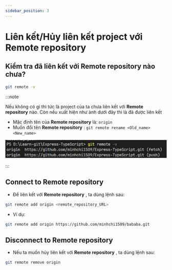 ```yaml
---
sidebar_position: 3
---
```


# Liên kết/Hủy liên kết project với Remote repository

## Kiểm tra đã liên kết với Remote repository nào chưa?

```bash
git remote -v
```

:::note

Nếu không có gì thì tức là project của ta chưa liên kết với **Remote repository** nào. Còn nếu xuất hiện như ảnh dưới đây thì là đã được liên kết

- Mặc định tên của **Remote repository** là: `origin`
- Muốn đổi tên **Remote repository** : `git remote rename <Old_name> <New_name>`

![1696263536552](image/remote-repository-connection/1696263536552.png)

:::

## Connect to Remote repository

- Để liên kết với **Remote repository** , ta dùng lệnh sau:

```bash
git remote add origin <remote_repository_URL>
```

- Ví dụ:

```bash
git remote add origin https://github.com/minhchi1509/bababa.git
```

## Disconnect to Remote repository

- Nếu ta muốn hủy liên kết với **Remote repository** , ta dùng lệnh sau:

```bash
git remote remove origin
```

